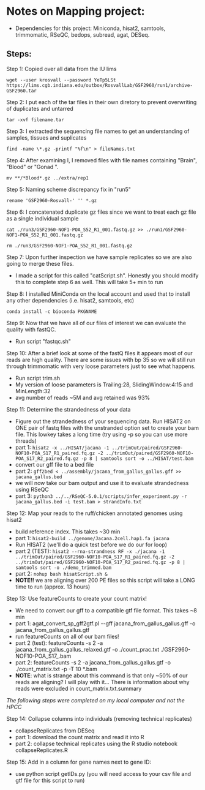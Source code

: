 # Notes on Mapping project:
+ Dependencies for this project: Miniconda, hisat2, samtools, trimmomatic, RSeQC, bedops, subread, agat, DESeq.


## Steps: 
Step 1: Copied over all data from the IU lims	
 	
  ```wget --user krosvall --password YeTp5LSt https://lims.cgb.indiana.edu/outbox/RosvallLab/GSF2960/run1/archive-GSF2960.tar```

Step 2: I put each of the tar files in their own diretory to prevent overwriting of duplicates and untarred
	
 ```tar -xvf filename.tar```
 
Step 3: I extracted the sequencing file names to get an understanding of samples, tissues and suplicates

```find -name \*.gz -printf "%f\n" > fileNames.txt```
 
Step 4: After examining I, I removed files with file names containing "Brain", "Blood" or "Gonad ". 
	
 ```mv **/*Blood*.gz ../extra/rep1```

Step 5: Naming scheme discrepancy fix in "run5"

 ```rename 'GSF2960-Rosvall-' '' *.gz```

Step 6: I concatenated duplicate gz files since we want to treat each gz file as a single individual sample
	
 ```cat ./run3/GSF2960-NOF1-POA_S52_R1_001.fastq.gz >> ./run1/GSF2960-NOF1-POA_S52_R1_001.fastq.gz```

```rm ./run3/GSF2960-NOF1-POA_S52_R1_001.fastq.gz```

Step 7: Upon further inspection we have sample replicates so we are also going to merge these files.
+ I made a script for this called "catScript.sh". Honestly you should modify this to complete step 6 as well. 
	This will take 5+ min to run
 
Step 8: I installed MiniConda on the local account and used that to install any other dependencies (i.e. hisat2, samtools, etc)
	
 ```conda install -c bioconda PKGNAME```
 
Step 9: Now that we have all of our files of interest we can evaluate the quality with fastQC.
+ Run script "fastqc.sh"

Step 10: After a brief look at some of the fastQ files it appears most of our reads are high quality. There are some issues with bp 35 so we will still run through trimmomatic with very loose parameters just to see what happens.
+ Run script trim.sh
+ My version of loose parameters is Trailing:28, SlidingWindow:4:15 and MinLength:32
+ avg number of reads ~5M and avg retained was 93%

Step 11: Determine the strandedness of your data
+ Figure out the strandedness of your sequencing data. Run HISAT2 on ONE pair of fastq files with the unstranded option set to create your bam file. This lowkey takes a long time (try using -p so you can use more threads)
+ part 1: ```hisat2 -x ../HISAT/jacana -1 ../trimOut/paired/GSF2960-NOF10-POA_S17_R1_paired.fq.gz -2 ../trimOut/paired/GSF2960-NOF10-POA_S17_R2_paired.fq.gz -p 8 | samtools sort -o ../HISAT/test.bam```
+ convert our gff file to a bed file
+ part 2: ```gff2bed < ../assembly/jacana_from_gallus_gallus.gff >>  jacana_gallus.bed```
+ we will now take our bam output and use it to evaluate strandedness using RSeQC
+ part 3: ```python3 ../../RSeQC-5.0.1/scripts/infer_experiment.py -r jacana_gallus.bed -i test.bam > strandInfo.txt```

Step 12: Map your reads to the ruff/chicken annotated genomes using hisat2
+ build reference index. This takes ~30 min
+ part 1: ```hisat2-build ../genome/Jacana.2cell.hap1.fa jacana```
+ Run HISAT2 (we'll do a quick test before we do our for loop)
+ part 2 (TEST): ```hisat2 --rna-strandness RF -x ./jacana -1 ../trimOut/paired/GSF2960-NOF10-POA_S17_R1_paired.fq.gz -2 ../trimOut/paired/GSF2960-NOF10-POA_S17_R2_paired.fq.gz -p 8 | samtools sort -o ./demo_trimmed.bam```
+ part 2: ```nohup bash hisatScript.sh &```
+ **NOTE!!** we are aligning over 200 PE files so this script will take a LONG time to run (approx. 13 hours)

Step 13: Use featureCounts to create your count matrix!
+ We need to convert our gff to a compatible gtf file format. This takes ~8 min
+ part 1: agat_convert_sp_gff2gtf.pl --gff jacana_from_gallus_gallus.gff -o jacana_from_gallus_gallus.gtf
+ run featureCounts on all of our bam files!
+ part 2 (test): featureCounts -s 2 -a jacana_from_gallus_gallus_relaxed.gtf -o ./count_prac.txt ./GSF2960-NOF10-POA_S17_.bam
+ part 2: featureCounts -s 2 -a jacana_from_gallus_gallus.gtf -o ./count_matrix.txt -p -T 10 *.bam
+ **NOTE**: what is strange about this command is that only ~50% of our reads are aligning? I will play with it... There is information about why reads were excluded in count_matrix.txt.summary

*The following steps were completed on my local computer and not the HPCC*

Step 14: Collapse columns into individuals (removing technical replicates)
+ collapseReplicates from DESeq
+ part 1: download the count matrix and read it into R
+ part 2: collapse technical replicates using the R studio notebook collapseReplicates.R

Step 15: Add in a column for gene names next to gene ID:
+ use python script getIDs.py (you will need access to your csv file and gtf file for this script to run)
